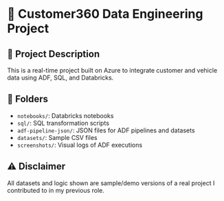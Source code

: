
# 🚗 Customer360 Data Engineering Project

## 📜 Project Description
This is a real-time project built on Azure to integrate customer and vehicle data using ADF, SQL, and Databricks.

## 📁 Folders
- `notebooks/`: Databricks notebooks
- `sql/`: SQL transformation scripts
- `adf-pipeline-json/`: JSON files for ADF pipelines and datasets
- `datasets/`: Sample CSV files
- `screenshots/`: Visual logs of ADF executions

## ⚠️ Disclaimer
All datasets and logic shown are sample/demo versions of a real project I contributed to in my previous role.

